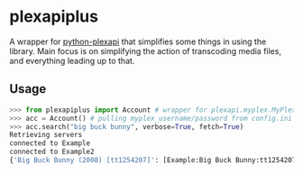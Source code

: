plexapiplus
===========

A wrapper for [python-plexapi](https://python-plexapi.readthedocs.io) that simplifies some things in using the library. Main focus is on simplifying the action of transcoding media files, and everything leading up to that.

Usage
-----

```python
>>> from plexapiplus import Account # wrapper for plexapi.myplex.MyPlexAccount
>>> acc = Account() # pulling myplex_username/password from config.ini
>>> acc.search("big buck bunny", verbose=True, fetch=True)
Retrieving servers
connected to Example
connected to Example2
{'Big Buck Bunny (2008) [tt1254207]': [Example:Big Buck Bunny:tt1254207, Example2:Big Buck Bunny:tt1254207]}
```
